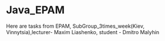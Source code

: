 # Java_EPAM
Here are tasks from EPAM,  SubGroup_3times_week(Kiev, Vinnytsia),lecturer- Maxim Liashenko, student - Dmitro Malyhin 
